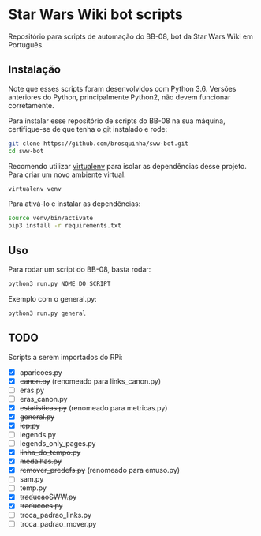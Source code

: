 # Star Wars Wiki bot scripts

Repositório para scripts de automação do BB-08, bot da Star Wars Wiki em Português.

## Instalação

Note que esses scripts foram desenvolvidos com Python 3.6. Versões anteriores do Python, principalmente Python2, não devem funcionar corretamente.

Para instalar esse repositório de scripts do BB-08 na sua máquina, certifique-se de que tenha o git instalado e rode:

```sh
git clone https://github.com/brosquinha/sww-bot.git
cd sww-bot
```

Recomendo utilizar [virtualenv](https://virtualenv.pypa.io/en/latest/) para isolar as dependências desse projeto. Para criar um novo ambiente virtual:

```sh
virtualenv venv
```

Para ativá-lo e instalar as dependências:

```sh
source venv/bin/activate
pip3 install -r requirements.txt
```

## Uso

Para rodar um script do BB-08, basta rodar:

```sh
python3 run.py NOME_DO_SCRIPT
```

Exemplo com o general.py:

```sh
python3 run.py general
```

## TODO

Scripts a serem importados do RPi:

* [X] ~~aparicoes.py~~
* [X] ~~canon.py~~ (renomeado para links_canon.py)
* [ ] eras.py
* [ ] eras_canon.py
* [X] ~~estatisticas.py~~ (renomeado para metricas.py)
* [X] ~~general.py~~
* [X] ~~icp.py~~
* [ ] legends.py
* [ ] legends_only_pages.py
* [X] ~~linha_do_tempo.py~~
* [X] ~~medalhas.py~~
* [X] ~~remover_predefs.py~~ (renomeado para emuso.py)
* [ ] sam.py
* [ ] temp.py
* [X] ~~traducaoSWW.py~~
* [X] ~~traducoes.py~~
* [ ] troca_padrao_links.py
* [ ] troca_padrao_mover.py
